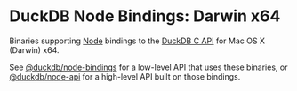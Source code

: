 # DuckDB Node Bindings: Darwin x64

Binaries supporting [Node](https://nodejs.org/) bindings to the [DuckDB C API](https://duckdb.org/docs/api/c/overview) for Mac OS X (Darwin) x64.

See [@duckdb/node-bindings](https://www.npmjs.com/package/@duckdb/node-bindings) for a low-level API that uses these binaries, or [@duckdb/node-api](https://www.npmjs.com/package/@duckdb/node-api) for a high-level API built on those bindings.

